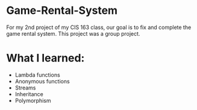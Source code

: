 # Game-Rental-System

For my 2nd project of my CIS 163 class, our goal is to fix and complete the game rental system. This project was a group project.

# What I learned:
- Lambda functions
- Anonymous functions
- Streams
- Inheritance
- Polymorphism
